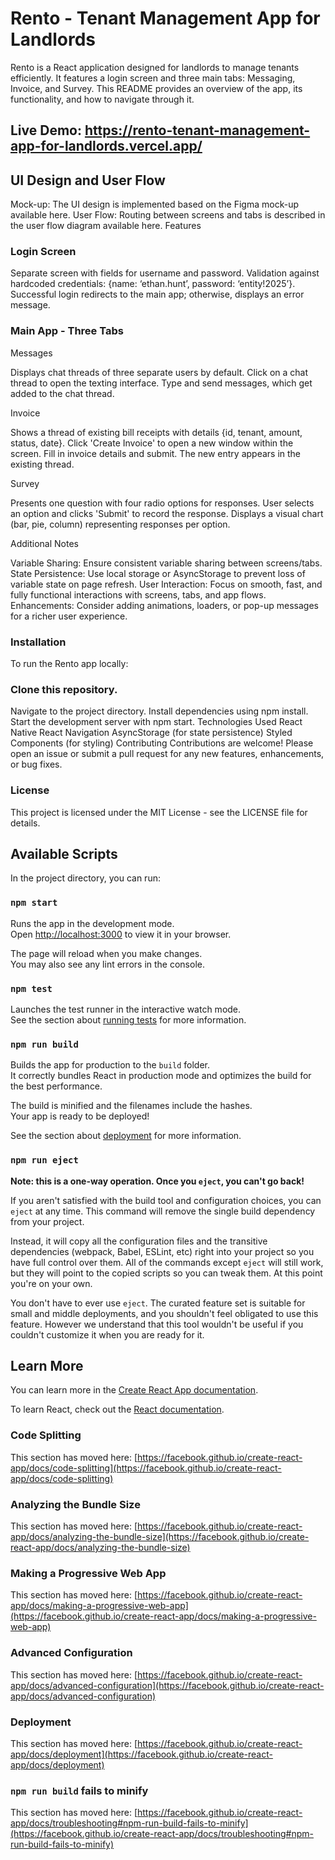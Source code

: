 # Rento - Tenant Management App for Landlords
Rento is a React application designed for landlords to manage tenants efficiently. It features a login screen and three main tabs: Messaging, Invoice, and Survey. This README provides an overview of the app, its functionality, and how to navigate through it.
## Live Demo: https://rento-tenant-management-app-for-landlords.vercel.app/
## UI Design and User Flow
Mock-up: The UI design is implemented based on the Figma mock-up available here.
User Flow: Routing between screens and tabs is described in the user flow diagram available here.
Features
### Login Screen
Separate screen with fields for username and password.
Validation against hardcoded credentials: {name: ‘ethan.hunt’, password: ‘entity!2025’}.
Successful login redirects to the main app; otherwise, displays an error message.
### Main App - Three Tabs
Messages

Displays chat threads of three separate users by default.
Click on a chat thread to open the texting interface.
Type and send messages, which get added to the chat thread.

Invoice

Shows a thread of existing bill receipts with details {id, tenant, amount, status, date}.
Click 'Create Invoice' to open a new window within the screen.
Fill in invoice details and submit. The new entry appears in the existing thread.

Survey

Presents one question with four radio options for responses.
User selects an option and clicks 'Submit' to record the response.
Displays a visual chart (bar, pie, column) representing responses per option.

Additional Notes

Variable Sharing: Ensure consistent variable sharing between screens/tabs.
State Persistence: Use local storage or AsyncStorage to prevent loss of variable state on page refresh.
User Interaction: Focus on smooth, fast, and fully functional interactions with screens, tabs, and app flows.
Enhancements: Consider adding animations, loaders, or pop-up messages for a richer user experience.

### Installation
To run the Rento app locally:

### Clone this repository.
Navigate to the project directory.
Install dependencies using npm install.
Start the development server with npm start.
Technologies Used
React Native
React Navigation
AsyncStorage (for state persistence)
Styled Components (for styling)
Contributing
Contributions are welcome! Please open an issue or submit a pull request for any new features, enhancements, or bug fixes.

### License
This project is licensed under the MIT License - see the LICENSE file for details.

## Available Scripts

In the project directory, you can run:

### `npm start`

Runs the app in the development mode.\
Open [http://localhost:3000](http://localhost:3000) to view it in your browser.

The page will reload when you make changes.\
You may also see any lint errors in the console.

### `npm test`

Launches the test runner in the interactive watch mode.\
See the section about [running tests](https://facebook.github.io/create-react-app/docs/running-tests) for more information.

### `npm run build`

Builds the app for production to the `build` folder.\
It correctly bundles React in production mode and optimizes the build for the best performance.

The build is minified and the filenames include the hashes.\
Your app is ready to be deployed!

See the section about [deployment](https://facebook.github.io/create-react-app/docs/deployment) for more information.

### `npm run eject`

**Note: this is a one-way operation. Once you `eject`, you can't go back!**

If you aren't satisfied with the build tool and configuration choices, you can `eject` at any time. This command will remove the single build dependency from your project.

Instead, it will copy all the configuration files and the transitive dependencies (webpack, Babel, ESLint, etc) right into your project so you have full control over them. All of the commands except `eject` will still work, but they will point to the copied scripts so you can tweak them. At this point you're on your own.

You don't have to ever use `eject`. The curated feature set is suitable for small and middle deployments, and you shouldn't feel obligated to use this feature. However we understand that this tool wouldn't be useful if you couldn't customize it when you are ready for it.

## Learn More

You can learn more in the [Create React App documentation](https://facebook.github.io/create-react-app/docs/getting-started).

To learn React, check out the [React documentation](https://reactjs.org/).

### Code Splitting

This section has moved here: [https://facebook.github.io/create-react-app/docs/code-splitting](https://facebook.github.io/create-react-app/docs/code-splitting)

### Analyzing the Bundle Size

This section has moved here: [https://facebook.github.io/create-react-app/docs/analyzing-the-bundle-size](https://facebook.github.io/create-react-app/docs/analyzing-the-bundle-size)

### Making a Progressive Web App

This section has moved here: [https://facebook.github.io/create-react-app/docs/making-a-progressive-web-app](https://facebook.github.io/create-react-app/docs/making-a-progressive-web-app)

### Advanced Configuration

This section has moved here: [https://facebook.github.io/create-react-app/docs/advanced-configuration](https://facebook.github.io/create-react-app/docs/advanced-configuration)

### Deployment

This section has moved here: [https://facebook.github.io/create-react-app/docs/deployment](https://facebook.github.io/create-react-app/docs/deployment)

### `npm run build` fails to minify

This section has moved here: [https://facebook.github.io/create-react-app/docs/troubleshooting#npm-run-build-fails-to-minify](https://facebook.github.io/create-react-app/docs/troubleshooting#npm-run-build-fails-to-minify)
